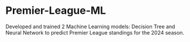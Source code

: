# Premier-League-ML
Developed and trained 2 Machine Learning models: Decision Tree and Neural Network to predict Premier League standings for the 2024 season. 
